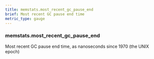 ```yaml
---
title: memstats.most_recent_gc_pause_end
brief: Most recent GC pause end time
metric_type: gauge
---
```

### memstats.most_recent_gc_pause_end

Most recent GC pause end time, as nanoseconds since 1970 (the UNIX epoch)